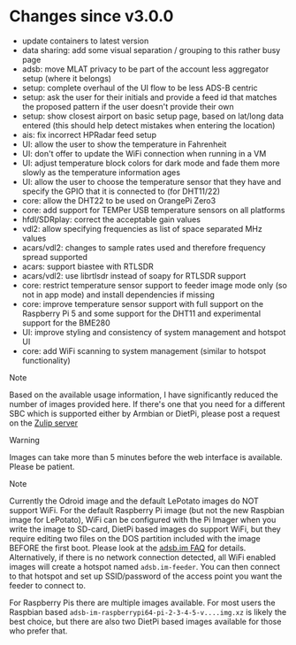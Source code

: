 Changes since v3.0.0
=======
- update containers to latest version
- data sharing: add some visual separation / grouping to this rather busy page
- adsb: move MLAT privacy to be part of the account less aggregator setup (where it belongs)
- setup: complete overhaul of the UI flow to be less ADS-B centric
- setup: ask the user for their initials and provide a feed id that matches the proposed pattern if the user doesn't provide their own
- setup: show closest airport on basic setup page, based on lat/long data entered (this should help detect mistakes when entering the location)
- ais: fix incorrect HPRadar feed setup
- UI: allow the user to show the temperature in Fahrenheit
- UI: don't offer to update the WiFi connection when running in a VM
- UI: adjust temperature block colors for dark mode and fade them more slowly as the temperature information ages
- UI: allow the user to choose the temperature sensor that they have and specify the GPIO that it is connected to (for DHT11/22)
- core: allow the DHT22 to be used on OrangePi Zero3
- core: add support for TEMPer USB temperature sensors on all platforms
- hfdl/SDRplay: correct the acceptable gain values
- vdl2: allow specifying frequencies as list of space separated MHz values
- acars/vdl2: changes to sample rates used and therefore frequency spread supported
- acars: support biastee with RTLSDR
- acars/vdl2: use librtlsdr instead of soapy for RTLSDR support
- core: restrict temperature sensor support to feeder image mode only (so not in app mode) and install dependencies if missing
- core: improve temperature sensor support with full support on the Raspberry Pi 5 and some support for the DHT11 and experimental support for the BME280
- UI: improve styling and consistency of system management and hotspot UI
- core: add WiFi scanning to system management (similar to hotspot functionality)

> [!NOTE]
> Based on the available usage information, I have significantly reduced the number of images provided here. If there's one that you need for a different SBC which is supported either by Armbian or DietPi, please post a request on the [Zulip server](https://adsblol.zulipchat.com/#narrow/stream/391168-adsb-feeder-image)

> [!WARNING]
> Images can take more than 5 minutes before the web interface is available. Please be patient.

> [!NOTE]
> Currently the Odroid image and the default LePotato images do NOT support WiFi. For the default Raspberry Pi image (but not the new Raspbian image for LePotato), WiFi can be configured with the Pi Imager when you write the image to SD-card, DietPi based images do support WiFi, but they require editing two files on the DOS partition included with the image BEFORE the first boot. Please look at the [adsb.im FAQ](https://adsb.im/faq) for details.
> Alternatively, if there is no network connection detected, all WiFi enabled images will create a hotspot named `adsb.im-feeder`. You can then connect to that hotspot and set up SSID/password of the access point you want the feeder to connect to.

For Raspberry Pis there are multiple images available. For most users the Raspbian based `adsb-im-raspberrypi64-pi-2-3-4-5-v....img.xz` is likely the best choice, but there are also two DietPi based images available for those who prefer that.




